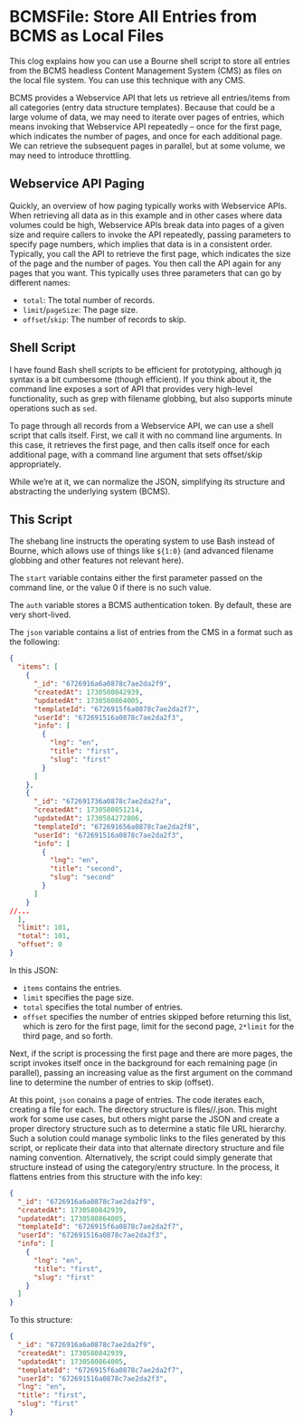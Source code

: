 # BCMSFile: Store All Entries from BCMS as Local Files

This clog explains how you can use a Bourne shell script to store all entries from the BCMS headless Content Management System (CMS) as files on the local file system. You can use this technique with any CMS.

BCMS provides a Webservice API that lets us retrieve all entries/items from all categories (entry data structure templates). Because that could be a large volume of data, we may need to iterate over pages of entries, which means invoking that Webservice API repeatedly – once for the first page, which indicates the number of pages, and once for each additional page. We can retrieve the subsequent pages in parallel, but at some volume, we may need to introduce throttling.

## Webservice API Paging

Quickly, an overview of how paging typically works with Webservice APIs. When retrieving all data as in this example and in other cases where data volumes could be high, Webservice APIs break data into pages of a given size and require callers to invoke the API repeatedly, passing parameters to specify page numbers, which implies that data is in a consistent order.
Typically, you call the API to retrieve the first page, which indicates the size of the page and the number of pages. You then call the API again for any pages that you want. This typically uses three parameters that can go by different names:

- `total`: The total number of records.
- `limit`/`pageSize`: The page size.
- `offset`/`skip`: The number of records to skip.

## Shell Script

I have found Bash shell scripts to be efficient for prototyping, although jq syntax is a bit cumbersome (though efficient). If you think about it, the command line exposes a sort of API that provides very high-level functionality, such as grep with filename globbing, but also supports minute operations such as `sed`.

To page through all records from a Webservice API, we can use a shell script that calls itself. First, we call it with no command line arguments. In this case, it retrieves the first page, and then calls itself once for each additional page, with a command line argument that sets offset/skip appropriately.

While we’re at it, we can normalize the JSON, simplifying its structure and abstracting the underlying system (BCMS).

## This Script

The shebang line instructs the operating system to use Bash instead of Bourne, which allows use of things like `${1:0}` (and advanced filename globbing and other features not relevant here).

The `start` variable contains either the first parameter passed on the command line, or the value 0 if there is no such value.

The `auth` variable stores a BCMS authentication token. By default, these are very short-lived.

The `json` variable contains a list of entries from the CMS in a format such as the following:

``` json
{
  "items": [
    {
      "_id": "6726916a6a0878c7ae2da2f9",
      "createdAt": 1730580842939,
      "updatedAt": 1730580864005,
      "templateId": "6726915f6a0878c7ae2da2f7",
      "userId": "672691516a0878c7ae2da2f3",
      "info": [
        {
          "lng": "en",
          "title": "first",
          "slug": "first"
        }
      ]
    },
    {
      "_id": "672691736a0878c7ae2da2fa",
      "createdAt": 1730580851214,
      "updatedAt": 1730584272806,
      "templateId": "672691656a0878c7ae2da2f8",
      "userId": "672691516a0878c7ae2da2f3",
      "info": [
        {
          "lng": "en",
          "title": "second",
          "slug": "second"
        }
      ]
    }
//...
  ],
  "limit": 101,
  "total": 101,
  "offset": 0
}
```

In this JSON:

- `items` contains the entries.
- `limit` specifies the page size.
- `total` specifies the total number of entries.
- `offset` specifies the number of entries skipped before returning this list, which is zero for the first page, limit for the second page, `2*limit` for the third page, and so forth.

Next, if the script is processing the first page and there are more pages, the script invokes itself once in the background for each remaining page (in parallel), passing an increasing value as the first argument on the command line to determine the number of entries to skip (offset).

At this point, `json` conains a page of entries. The code iterates each, creating a file for each. The directory structure is files/<categoryId>/<entryId>.json. This might work for some use cases, but others might parse the JSON and create a proper directory structure such as to determine a static file URL hierarchy. Such a solution could manage symbolic links to the files generated by this script, or replicate their data into that alternate directory structure and file naming convention. Alternatively, the script could simply generate that structure instead of using the category/entry structure. In the process, it flattens entries from this structure with the info key:

``` json
{
  "_id": "6726916a6a0878c7ae2da2f9",
  "createdAt": 1730580842939,
  "updatedAt": 1730580864005,
  "templateId": "6726915f6a0878c7ae2da2f7",
  "userId": "672691516a0878c7ae2da2f3",
  "info": [
    {
      "lng": "en",
      "title": "first",
      "slug": "first"
    }
  ]
}
```

To this structure:

``` json
{
  "_id": "6726916a6a0878c7ae2da2f9",
  "createdAt": 1730580842939,
  "updatedAt": 1730580864005,
  "templateId": "6726915f6a0878c7ae2da2f7",
  "userId": "672691516a0878c7ae2da2f3",
  "lng": "en",
  "title": "first",
  "slug": "first"
}
```



